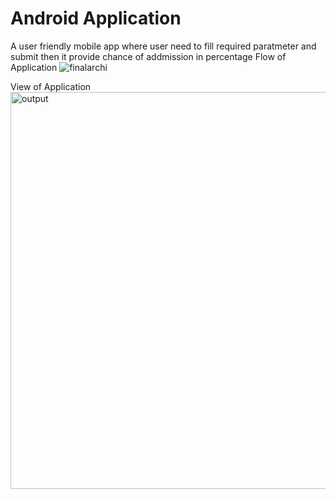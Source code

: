 # Android Application
A user friendly mobile app where user need to fill required paratmeter and submit then it provide chance of addmission in percentage 
Flow of Application 
![finalarchi](https://github.com/user-attachments/assets/52fbd3e4-1f1e-41a8-bc70-b6aaa4c24ccd)






View of Application
<img width="635" alt="output" src="https://github.com/user-attachments/assets/19ae2a5b-ad61-43ef-9d35-b8411ea03f10" />



